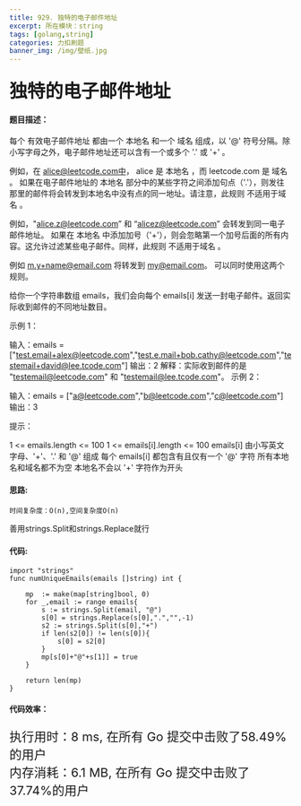 ```yaml
---
title: 929. 独特的电子邮件地址
excerpt: 所在模块：string
tags: [golang,string]
categories: 力扣刷题
banner_img: /img/壁纸.jpg
---
```


### <font size=6px>独特的电子邮件地址</font>

#### 题目描述：

每个 有效电子邮件地址 都由一个 本地名 和一个 域名 组成，以 '@' 符号分隔。除小写字母之外，电子邮件地址还可以含有一个或多个 '.' 或 '+' 。

例如，在 alice@leetcode.com中， alice 是 本地名 ，而 leetcode.com 是 域名 。
如果在电子邮件地址的 本地名 部分中的某些字符之间添加句点（'.'），则发往那里的邮件将会转发到本地名中没有点的同一地址。请注意，此规则 不适用于域名 。

例如，"alice.z@leetcode.com” 和 “alicez@leetcode.com” 会转发到同一电子邮件地址。
如果在 本地名 中添加加号（'+'），则会忽略第一个加号后面的所有内容。这允许过滤某些电子邮件。同样，此规则 不适用于域名 。

例如 m.y+name@email.com 将转发到 my@email.com。
可以同时使用这两个规则。

给你一个字符串数组 emails，我们会向每个 emails[i] 发送一封电子邮件。返回实际收到邮件的不同地址数目。

 

示例 1：

输入：emails = ["test.email+alex@leetcode.com","test.e.mail+bob.cathy@leetcode.com","testemail+david@lee.tcode.com"]
输出：2
解释：实际收到邮件的是 "testemail@leetcode.com" 和 "testemail@lee.tcode.com"。
示例 2：

输入：emails = ["a@leetcode.com","b@leetcode.com","c@leetcode.com"]
输出：3

提示：

1 <= emails.length <= 100
1 <= emails[i].length <= 100
emails[i] 由小写英文字母、'+'、'.' 和 '@' 组成
每个 emails[i] 都包含有且仅有一个 '@' 字符
所有本地名和域名都不为空
本地名不会以 '+' 字符作为开头

#### 思路:

```
时间复杂度：O(n),空间复杂度O(n)
```

善用strings.Split和strings.Replace就行

#### 代码:

```golang
import "strings"
func numUniqueEmails(emails []string) int {

    mp  := make(map[string]bool, 0)
    for _,email := range emails{
        s := strings.Split(email, "@")
        s[0] = strings.Replace(s[0],".","",-1)
        s2 := strings.Split(s[0],"+")
        if len(s2[0]) != len(s[0]){
            s[0] = s2[0]
        }
        mp[s[0]+"@"+s[1]] = true
    }
    
    return len(mp)
}
```

#### 代码效率：

<p class="note note-primary"; style="font-size:22px">
   执行用时：8 ms, 在所有 Go 提交中击败了58.49%的用户<br>
   内存消耗：6.1 MB, 在所有 Go 提交中击败了37.74%的用户
</p>



